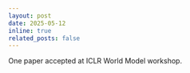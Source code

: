 ```yaml
---
layout: post
date: 2025-05-12 
inline: true
related_posts: false
---
```


One paper accepted at ICLR World Model workshop.

